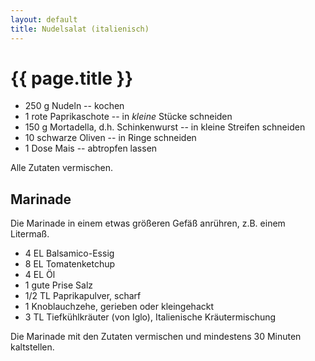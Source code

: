 ```yaml
---
layout: default
title: Nudelsalat (italienisch)
---
```


# {{ page.title }}

- 250 g Nudeln -- kochen
- 1 rote Paprikaschote -- in *kleine* Stücke schneiden
- 150 g Mortadella, d.h. Schinkenwurst -- in kleine Streifen schneiden
- 10 schwarze Oliven -- in Ringe schneiden
- 1 Dose Mais -- abtropfen lassen

Alle Zutaten vermischen.

## Marinade

Die Marinade in einem etwas größeren Gefäß anrühren, z.B. einem
Litermaß.

- 4 EL Balsamico-Essig
- 8 EL Tomatenketchup
- 4 EL Öl
- 1 gute Prise Salz
- 1/2 TL Paprikapulver, scharf
- 1 Knoblauchzehe, gerieben oder kleingehackt
- 3 TL Tiefkühlkräuter (von Iglo), Italienische Kräutermischung

Die Marinade mit den Zutaten vermischen und mindestens 30 Minuten
kaltstellen.
